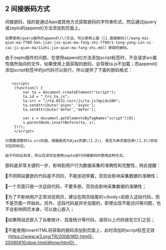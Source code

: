 ## 2 间接嵌码方式

间接嵌码，指的是通过Ajax或其他方式获取嵌码的字符串形式，然后通过jquery或zepto的append\(\)方法添加到页面上。

	如果使用jquery插件的append\(\)方法，可以使用上面（[1.直接嵌码](/wang-mai-qian-ma-ff08-han-jian-jie-qian-ma-fang-shi-ff09/1-tong-yong-xin-xi-cai-ji-qian-ma/11zhi-jie-qian-ma-fang-shi.md)）获取的嵌码。



由于zepto插件的问题，在使用append\(\)方法添加script标签时，不会请求src属性值所指向的文件，如果使用上面获取的嵌码，会导致ta.js不加载；而append\(\)添加script标签中的js代码可以执行，所以提供了下面的嵌码格式：

```
   <script>
    (function() {
        var ta = document.createElement("script");
        ta.id = "_trs_ta_js";
        ta.src = "//ta.8531.cn/c/js/ta.js?mpid=200";
        ta.setAttribute('async','async');
        ta.setAttribute('defer','defer');

        var s = document.getElementsByTagName("script")[0];
        s.parentNode.insertBefore(ta, s);
    })();
    </script>
```



	只需要调整的ta.src的值，根据是否为Ajax页面\(1.2\)、是否为单页面应用\(1.3\)添加对应的标记。

	由于代码比较多，所以应该仅在使用zepto进行间接嵌码时使用这种方式。





嵌码是非常关键的一步，影响到用户行为数据采集的准确性和完整性，特此提醒：

不同网站要嵌的代码是不同的，不能张冠李戴，否则会影响采集数据的准确性；

一个页面只嵌一次这段代码，不要多嵌，否则会影响采集数据的准确性；

为了不影响用户正常浏览网页，建议在网页结尾的&lt;/body&gt;前嵌入这段代码，而不是页面一开始处。另外，这段代码是异步加载的，即使出现不能访问等问题，也不会影响网页本身，可以放心嵌入；

如果网站还嵌入了谷歌统计、百度统计等代码，请将以上代码放在它们之前；

不能使用innerHTML将获取的嵌码添加到页面上，此时添加的script标签无效（https://www.w3.org/TR/2008/WD-html5-20080610/dom.html\#innerhtml0）

